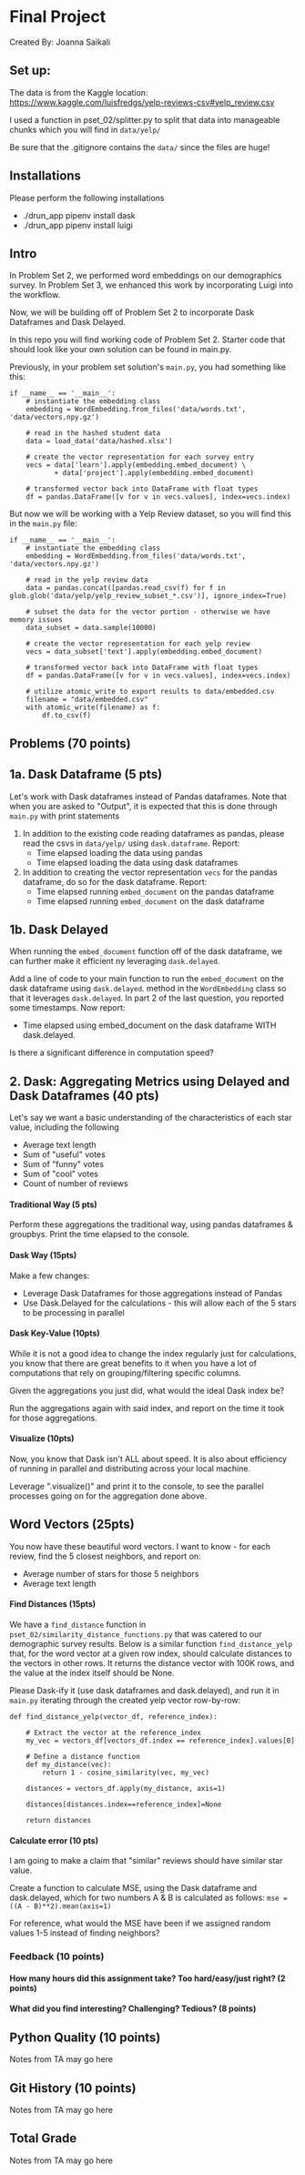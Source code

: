 # Final Project
Created By: Joanna Saikali  

## Set up:
The data is from the Kaggle location:
https://www.kaggle.com/luisfredgs/yelp-reviews-csv#yelp_review.csv


I used a function in pset_02/splitter.py to split that data into manageable chunks which you will find in `data/yelp/`

Be sure that the .gitignore contains the `data/` since the files are huge!

## Installations
Please perform the following installations
- ./drun_app pipenv install dask
- ./drun_app pipenv install luigi

## Intro

In Problem Set 2, we performed word embeddings on our demographics survey. In Problem Set 3, we enhanced this work by incorporating Luigi into the workflow.

Now, we will be building off of Problem Set 2 to incorporate Dask Dataframes and Dask Delayed.

In this repo you will find working code of Problem Set 2. Starter code that should look like your own solution can be found in main.py.

Previously, in your problem set solution's `main.py`, you had something like this:
```
if __name__ == '__main__':
    # instantiate the embedding class
    embedding = WordEmbedding.from_files('data/words.txt', 'data/vectors.npy.gz')

    # read in the hashed student data
    data = load_data('data/hashed.xlsx')

    # create the vector representation for each survey entry
    vecs = data['learn'].apply(embedding.embed_document) \
           + data['project'].apply(embedding.embed_document)

    # transformed vector back into DataFrame with float types
    df = pandas.DataFrame([v for v in vecs.values], index=vecs.index)
```

But now we will be working with a Yelp Review dataset, so you will find this in the `main.py` file:
```
if __name__ == '__main__':
    # instantiate the embedding class
    embedding = WordEmbedding.from_files('data/words.txt', 'data/vectors.npy.gz')

    # read in the yelp review data
    data = pandas.concat([pandas.read_csv(f) for f in glob.glob('data/yelp/yelp_review_subset_*.csv')], ignore_index=True)

    # subset the data for the vector portion - otherwise we have memory issues
    data_subset = data.sample(10000)

    # create the vector representation for each yelp review
    vecs = data_subset['text'].apply(embedding.embed_document)

    # transformed vector back into DataFrame with float types
    df = pandas.DataFrame([v for v in vecs.values], index=vecs.index)
    
    # utilize atomic_write to export results to data/embedded.csv
    filename = "data/embedded.csv"
    with atomic_write(filename) as f:
        df.to_csv(f)
```

## Problems (70 points)

## 1a. Dask Dataframe (5 pts)
Let's work with Dask dataframes instead of Pandas dataframes. Note that when you are asked to "Output", it is expected that this is done through `main.py` with print statements

1. In addition to the existing code reading dataframes as pandas, please read the csvs in `data/yelp/` using `dask.dataframe`. Report:
    - Time elapsed loading the data using pandas
    - Time elapsed loading the data using dask dataframes
2. In addition to creating the vector representation `vecs` for the pandas dataframe, do so for the dask dataframe. Report:
    - Time elapsed running `embed_document` on the pandas dataframe
    - Time elapsed running `embed_document` on the dask dataframe

## 1b. Dask Delayed
When running the `embed_document` function off of the dask dataframe, we can further make it efficient ny leveraging `dask.delayed`. 

Add a line of code to your main function to run the `embed_document` on the dask dataframe using `dask.delayed`.  method in the `WordEmbedding` class so that it leverages `dask.delayed`. In part 2 of the last question, you reported some timestamps. Now report:
- Time elapsed using embed_document on the dask dataframe WITH dask.delayed.

Is there a significant difference in computation speed?

## 2. Dask: Aggregating Metrics using Delayed and Dask Dataframes (40 pts)
Let's say we want a basic understanding of the characteristics of each star value, including the following
- Average text length
- Sum of "useful" votes
- Sum of "funny" votes
- Sum of "cool" votes
- Count of number of reviews

#### Traditional Way (5 pts)
Perform these aggregations the traditional way, using pandas dataframes & groupbys. Print the time elapsed to the console.

#### Dask Way (15pts)
Make a few changes:
- Leverage Dask Dataframes for those aggregations instead of Pandas
- Use Dask.Delayed for the calculations - this will allow each of the 5 stars to be processing in parallel

#### Dask Key-Value (10pts)
While it is not a good idea to change the index regularly just for calculations, you know that there are great benefits to it when you have a lot of computations that rely on grouping/filtering specific columns.

Given the aggregations you just did, what would the ideal Dask index be?

Run the aggregations again with said index, and report on the time it took for those aggregations.

#### Visualize (10pts)
Now, you know that Dask isn't ALL about speed. It is also about efficiency of running in parallel and distributing across your local machine.

Leverage ".visualize()" and print it to the console, to see the parallel processes going on for the aggregation done above.

## Word Vectors (25pts)
You now have these beautiful word vectors. I want to know - for each review, find the 5 closest neighbors, and report on:
- Average number of stars for those 5 neighbors
- Average text length

#### Find Distances (15pts)
We have a `find_distance` function in `pset_02/similarity_distance_functions.py` that was catered to our demographic survey results. Below is a similar function `find_distance_yelp` that, for the word vector at a given row index, should calculate distances to the vectors in other rows. It returns the distance vector with 100K rows, and the value at the index itself should be None.

Please Dask-ify it (use dask dataframes and dask.delayed), and run it in `main.py` iterating through the created yelp vector row-by-row:
```
def find_distance_yelp(vector_df, reference_index):

    # Extract the vector at the reference_index
    my_vec = vectors_df[vectors_df.index == reference_index].values[0]

    # Define a distance function
    def my_distance(vec):
        return 1 - cosine_similarity(vec, my_vec)

    distances = vectors_df.apply(my_distance, axis=1)

    distances[distances.index==reference_index]=None

    return distances
```

#### Calculate error (10 pts)
I am going to make a claim that "similar" reviews should have similar star value.

Create a function to calculate MSE, using the Dask dataframe and dask.delayed, which for two numbers A & B is calculated as follows:
```mse = ((A - B)**2).mean(axis=1)```

For reference, what would the MSE have been if we assigned random values 1-5 instead of finding neighbors?

### Feedback (10 points)

#### How many hours did this assignment take?  Too hard/easy/just right? (2 points)

#### What did you find interesting? Challenging? Tedious? (8 points)

## Python Quality (10 points)
Notes from TA may go here

## Git History (10 points)
Notes from TA may go here

## Total Grade
Notes from TA may go here

